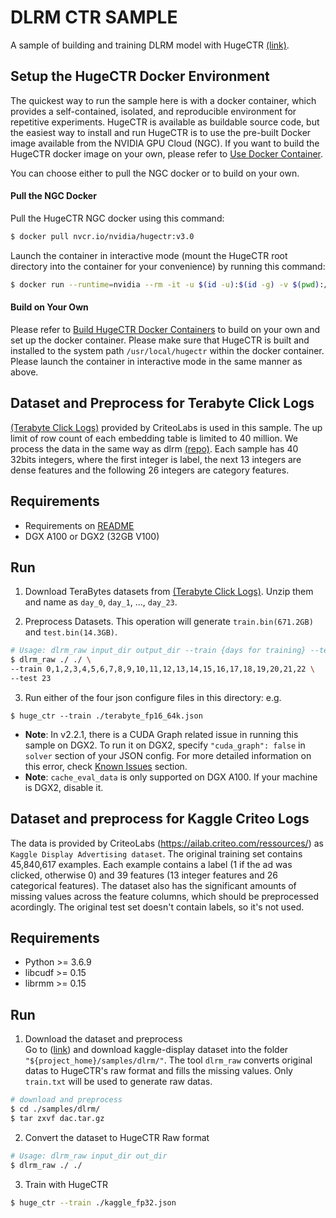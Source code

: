 # DLRM CTR SAMPLE #
A sample of building and training DLRM model with HugeCTR [(link)](https://ai.facebook.com/blog/dlrm-an-advanced-open-source-deep-learning-recommendation-model/).

## Setup the HugeCTR Docker Environment ##
The quickest way to run the sample here is with a docker container, which provides a self-contained, isolated, and reproducible environment for repetitive experiments. HugeCTR is available as buildable source code, but the easiest way to install and run HugeCTR is to use the pre-built Docker image available from the NVIDIA GPU Cloud (NGC). If you want to build the HugeCTR docker image on your own, please refer to [Use Docker Container](../docs/mainpage.md#use-docker-container).

You can choose either to pull the NGC docker or to build on your own.

#### Pull the NGC Docker ####
Pull the HugeCTR NGC docker using this command:
```bash
$ docker pull nvcr.io/nvidia/hugectr:v3.0
```
Launch the container in interactive mode (mount the HugeCTR root directory into the container for your convenience) by running this command:
```bash
$ docker run --runtime=nvidia --rm -it -u $(id -u):$(id -g) -v $(pwd):/hugectr -w /hugectr nvcr.io/nvidia/hugectr:v3.0
```

#### Build on Your Own ####
Please refer to [Build HugeCTR Docker Containers](../../tools/dockerfiles#build-container-for-model-training) to build on your own and set up the docker container. Please make sure that HugeCTR is built and installed to the system path `/usr/local/hugectr` within the docker container. Please launch the container in interactive mode in the same manner as above.

## Dataset and Preprocess for Terabyte Click Logs ##
[(Terabyte Click Logs)](https://labs.criteo.com/2013/12/download-terabyte-click-logs/) provided by CriteoLabs is used in this sample. The up limit of row count of each embedding table is limited to 40 million.
We process the data in the same way as dlrm [(repo)](https://github.com/facebookresearch/dlrm#benchmarking). Each sample has 40 32bits integers, where the first integer is label,
the next 13 integers are dense features and the following 26 integers are category features.

## Requirements ##
* Requirements on [README](../../README.md#Requirements) 
* DGX A100 or DGX2 (32GB V100)


## Run ##
1. Download TeraBytes datasets from [(Terabyte Click Logs)](https://labs.criteo.com/2013/12/download-terabyte-click-logs/). Unzip them and name as `day_0`, `day_1`, ..., `day_23`.

2. Preprocess Datasets. This operation will generate `train.bin(671.2GB)` and `test.bin(14.3GB)`.
```bash
# Usage: dlrm_raw input_dir output_dir --train {days for training} --test {days for testing}
$ dlrm_raw ./ ./ \
--train 0,1,2,3,4,5,6,7,8,9,10,11,12,13,14,15,16,17,18,19,20,21,22 \
--test 23
```

3. Run either of the four json configure files in this directory: e.g.
```shell
$ huge_ctr --train ./terabyte_fp16_64k.json
```

* **Note**: In v2.2.1, there is a CUDA Graph related issue in running this sample on DGX2. To run it on DGX2, specify `"cuda_graph": false` in `solver` section of your JSON config.
For more detailed information on this error, check [Known Issues](docs/hugectr_user_guide.md#known-issues) section.
* **Note**: `cache_eval_data` is only supported on DGX A100. If your machine is DGX2, disable it. 

## Dataset and preprocess for Kaggle Criteo Logs ##
The data is provided by CriteoLabs (https://ailab.criteo.com/ressources/) as `Kaggle Display Advertising dataset`.
The original training set contains 45,840,617 examples.
Each example contains a label (1 if the ad was clicked, otherwise 0) and 39 features (13 integer features and 26 categorical features).
The dataset also has the significant amounts of missing values across the feature columns, which should be preprocessed acordingly.
The original test set doesn't contain labels, so it's not used.

## Requirements ##
+ Python >= 3.6.9
+ libcudf >= 0.15
+ librmm >= 0.15


## Run ##
1. Download the dataset and preprocess <br>
Go to ([link](https://ailab.criteo.com/ressources/)) and download kaggle-display dataset into the folder `"${project_home}/samples/dlrm/"`. The tool `dlrm_raw` converts original datas to HugeCTR's raw format and fills the missing values. Only `train.txt` will be used to generate raw datas.
```bash
# download and preprocess
$ cd ./samples/dlrm/
$ tar zxvf dac.tar.gz
```

2. Convert the dataset to HugeCTR Raw format
```bash
# Usage: dlrm_raw input_dir out_dir
$ dlrm_raw ./ ./ 
```

3. Train with HugeCTR
```bash
$ huge_ctr --train ./kaggle_fp32.json
```
